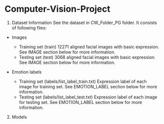 # Computer-Vision-Project
1. Dataset Information
See the dataset in CW_Folder_PG folder. It consists of following files:
- Images
    - Training set (train)
       12271 aligned facial images with basic expression. See IMAGE section below for more information.
    - Testing set (test)
       3068 aligned facial images with basic expression. See IMAGE section below for more information.

- Emotion labels
    - Training set (labels/list_label_train.txt)
       Expression label of each image for training set. See EMOTION_LABEL section below for more information.
    - Testing set (labels/list_label_test.txt)
       Expression label of each image for testing set. See EMOTION_LABEL section below for more information.
2. Models

